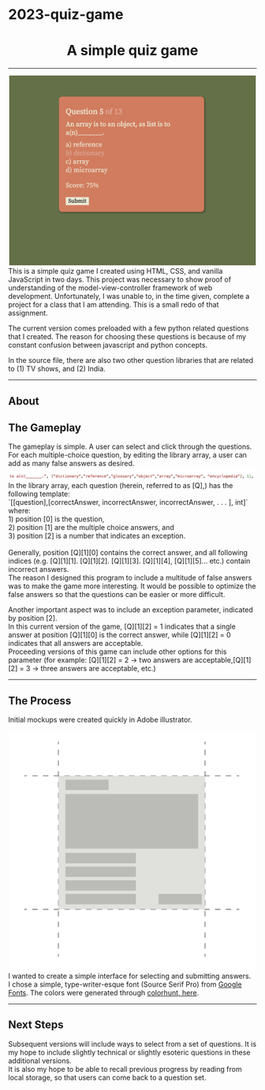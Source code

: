 # 2023-quiz-game
<h1 align="center">A simple quiz game</h1>
<hr>
<div align="center"> <img src="readme_files/screenshot_1.png" width='500'></div>
This is a simple quiz game I created using HTML, CSS, and vanilla JavaScript in two days. This project was necessary to show proof of understanding of the model-view-controller framework of web development. Unfortunately, I was unable to, in the time given, complete a project for a class that I am attending. This is a small redo of that assignment.<br>

The current version comes preloaded with a few python related questions that I created. The reason for choosing these questions is because of my constant confusion between javascript and python concepts. <br>

In the source file, there are also two other question libraries that are related to (1) TV shows, and (2) India. 

<hr>

<h2>About</h2>

<h2>The Gameplay</h2>
The gameplay is simple.  A user can select and click through the questions.<br>
For each multiple-choice question, by editing the library array, a user can add as many false answers as desired.<br>
<div align="center"> <img src="readme_files/sample_object.png" width='500'></div>
In the library array, each question (herein, referred to as [Q],) has the following template:<br>
`[[question],[correctAnswer, incorrectAnswer, incorrectAnswer, . . . ], int]`<br>
where:<br>
1) position [0] is the question,<br>
2) position [1] are the multiple choice answers, and<br>
3) position [2] is a number that indicates an exception.<br>
<br>
Generally, position [Q][1][0] contains the correct answer, and all following indices (e.g. [Q][1][1]. [Q][1][2]. [Q][1][3]. [Q][1][4], [Q][1][5]... etc.) contain incorrect answers. <br>
The reason I designed this program to include a multitude of false answers was to make the game more interesting. It would be possible to optimize the false answers so that the questions can be easier or more difficult.<br>

Another important aspect was to include an exception parameter, indicated by position [2].<br>
In this current version of the game, [Q][1][2] = 1 indicates that a single answer at position [Q][1][0] is the correct answer, while [Q][1][2] = 0 indicates that all answers are acceptable.<br>
Proceeding versions of this game can include other options for this parameter (for example: [Q][1][2] = 2 -> two answers are acceptable,[Q][1][2] = 3 -> three answers are acceptable, etc.) <br>

<hr>

<h2>The Process</h2>

Initial mockups were created quickly in Adobe illustrator. <br>
<div align="center"> <img src="readme_files/prototype.png" width='500'></div>
I wanted to create a simple interface for selecting and submitting answers.<br>
I chose a simple, type-writer-esque font (Source Serif Pro) from <a href="https://fonts.google.com/specimen/Source+Serif+Pro?query=source+serif">Google Fonts</a>. The colors were generated through <a href="https://colorhunt.co/palette/ede9d5e7ab9adf7857617143">colorhunt, here</a>. <br>

<hr>

<h2>Next Steps</h2>

Subsequent versions will include ways to select from a set of questions. It is my hope to include slightly technical or slightly esoteric questions in these additional versions.<br>
It is also my hope to be able to recall previous progress by reading from local storage, so that users can come back to a question set. <br>

